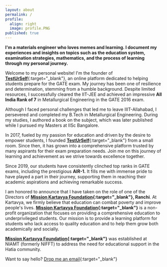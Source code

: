 ```yaml
---
layout: about
permalink: /
profile:
  align: right
  image: profile.PNG
published: true
---
```


**I'm a materials engineer who loves memes and learning. I document my experiences and insights on topics such as the education system, examination strategies, mathematics, and the process of learning through my personal journey.** 

Welcome to my personal website! I'm the founder of [**TestUrSelf**](https://www.testurself.in){:target="_blank"}, an online platform dedicated to helping students prepare for the GATE exam. My journey has been one of resilience and determination, stemming from a humble background. Despite limited resources, I successfully cleared the IIT-JEE and achieved an impressive **All India Rank of 7** in Metallurgical Engineering in the GATE 2016 exam.

Although I faced personal challenges that led me to leave IIIT-Allahabad, I persevered and completed my B.Tech in Metallurgical Engineering. During my studies, I authored a book on the subject, which was later published while I pursued my Masters at IISc Bangalore.

In 2017, fueled by my passion for education and driven by the desire to empower students, I founded [**TestUrSelf**](https://www.testurself.in){:target="_blank"} from a small room. Since then, it has grown into a comprehensive platform trusted by many aspirants for their exam preparation needs. Join me on this journey of learning and achievement as we strive towards excellence together.

Since 2019, our students have consistently clinched top ranks in GATE exams, including the prestigious **AIR-1.** It fills me with immense pride to have played a part in their journey, supporting them in reaching their academic aspirations and achieving remarkable success.

I am honored to announce that I have taken on the role of one of the Directors of **[Mission Kartavya Foundation](https://www.instagram.com/kartavya_niamt?utm_source=ig_web_button_share_sheet&igsh=ZDNlZDc0MzIxNw==){:target="_blank"}, Ranchi**. At Kartavya, we firmly believe that education can combat poverty and improve people's lives. **[Mission Kartavya Foundation](https://https://www.instagram.com/kartavya_niamt?utm_source=ig_web_button_share_sheet&igsh=ZDNlZDc0MzIxNw==){:target="_blank"}** is a non-profit organization that focuses on providing a comprehensive education to underprivileged students. Our mission is to provide a learning platform for students who lack access to quality education and to help them grow both academically and socially.

**[Mission Kartavya Foundation](https://www.missionkartavya.org){:target="_blank"}** was established at NIAMT (formerly NIFFT) to address the need for educational support in the Hatia community.

Want to say hello? [Drop me an email](mailto:samarjeet.xyz@gmail.com){:target="_blank"}
